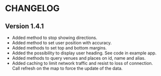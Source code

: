 # CHANGELOG

## Version 1.4.1

- Added method to stop showing directions.
- Added method to set user position with accuracy.
- Added methods to set top and bottom margins.
- Added the possibility to display user heading. See code in example app.
- Added methods to query venues and places on id, name and alias.
- Added caching to limit network traffic and resist to loss of connection. Call refresh on the map to force the update of the data.
